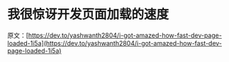 # 我很惊讶开发页面加载的速度

原文：[https://dev.to/yashwanth2804/i-got-amazed-how-fast-dev-page-loaded-1i5a](https://dev.to/yashwanth2804/i-got-amazed-how-fast-dev-page-loaded-1i5a)